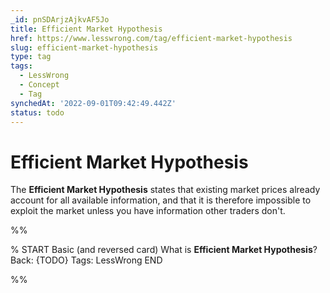 ```yaml
---
_id: pnSDArjzAjkvAF5Jo
title: Efficient Market Hypothesis
href: https://www.lesswrong.com/tag/efficient-market-hypothesis
slug: efficient-market-hypothesis
type: tag
tags:
  - LessWrong
  - Concept
  - Tag
synchedAt: '2022-09-01T09:42:49.442Z'
status: todo
---
```


# Efficient Market Hypothesis

The **Efficient Market Hypothesis** states that existing market prices already account for all available information, and that it is therefore impossible to exploit the market unless you have information other traders don't.


%%

% START
Basic (and reversed card)
What is **Efficient Market Hypothesis**?
Back: {TODO}
Tags: LessWrong
END
<!--ID: 1663156956017-->


%%
	
